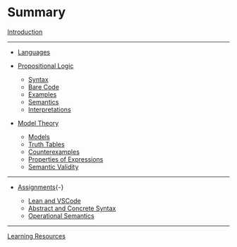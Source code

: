 
# Summary

[Introduction](./introduction.md)

---

- [Languages](./languages.md)
  
- [Propositional Logic]()

  - [Syntax](./DMT1/Lectures/L02_propLogic/formal/syntax.lean.md)
  - [Bare Code](./DMT1/Library/propLogic/syntax.lean.md)
  - [Examples](./DMT1/Lectures/L02_propLogic/formal/axioms.lean.md)
  - [Semantics](./DMT1/Lectures/L02_propLogic/formal/semantics.lean.md)
  - [Interpretations](./DMT1/Lectures/L02_propLogic/formal/interpretation.lean.md)

- [Model Theory](./modelTheory.md)
  - [Models](./DMT1/Lectures/L03_modelTheory/models.lean.md)
  - [Truth Tables](./DMT1/Lectures/L03_modelTheory/truthTable.lean.md)
  - [Counterexamples](./DMT1/Lectures/L03_modelTheory/counterexamples.lean.md)
  - [Properties of Expressions](./DMT1/Lectures/L03_modelTheory/properties.lean.md)
  - [Semantic Validity](./DMT1/Lectures/L03_modelTheory/validity.lean.md)
  
---

- [Assignments](){-}

  - [Lean and VSCode](./Assignments/a1.md)
  - [Abstract and Concrete Syntax](./Assignments/a2.md)
  - [Operational Semantics](./Assignments/a3.md)

---

[Learning Resources](./resources.md)
